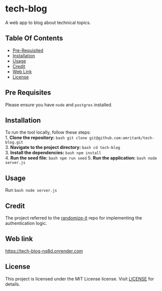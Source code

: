 # tech-blog
A web app to blog about technical topics.


## Table Of Contents

  - [Pre-Requisited](#pre-requisites)
  - [Installation](#installation)
  - [Usage](#usage)
  - [Credit](#credit)
  - [Web Link](#web-link)
  - [License](#license)

## Pre Requisites
Please ensure you have `node` and `postgres` installed.

## Installation
To run the tool locally, follow these steps: <br>1. **Clone the repository:** ```bash git clone git@github.com:amritank/tech-blog.git```<br> 3. **Navigate to the project directory:** ```bash cd tech-blog```<br>3. **Install the dependencies:** ```bash npm install```<br>4. **Run the seed file:** ```bash npm run seed``` 5. **Run the application:** ```bash node server.js```<br>

## Usage
Run ```bash node server.js```

## Credit
The project referred to the [randomize-it](https://github.com/Rufasa85/randomize-it) repo for implementing the authentication logic.

## Web link
https://tech-blog-nq8d.onrender.com

## License
This project is licensed under the MIT License license. Visit [LICENSE](https://www.tldrlegal.com/license/mit-license) for details.
